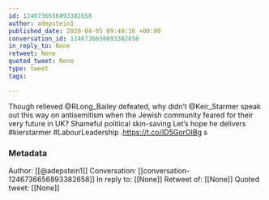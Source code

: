 ```yaml
---
id: 1246736656893382658
author: adepstein1
published_date: 2020-04-05 09:49:16 +00:00
conversation_id: 1246736656893382658
in_reply_to: None
retweet: None
quoted_tweet: None
type: tweet
tags:

---
```


Though relieved @RLong_Bailey defeated, why didn’t   @Keir_Starmer  speak out this way on antisemitism when the Jewish community feared for their very future in UK? Shameful political skin-saving Let’s hope he delivers #kierstarmer #LabourLeadership .https://t.co/ID5GorOIBg s

### Metadata

Author: [[@adepstein1]]
Conversation: [[conversation-1246736656893382658]]
In reply to: [[None]]
Retweet of: [[None]]
Quoted tweet: [[None]]

